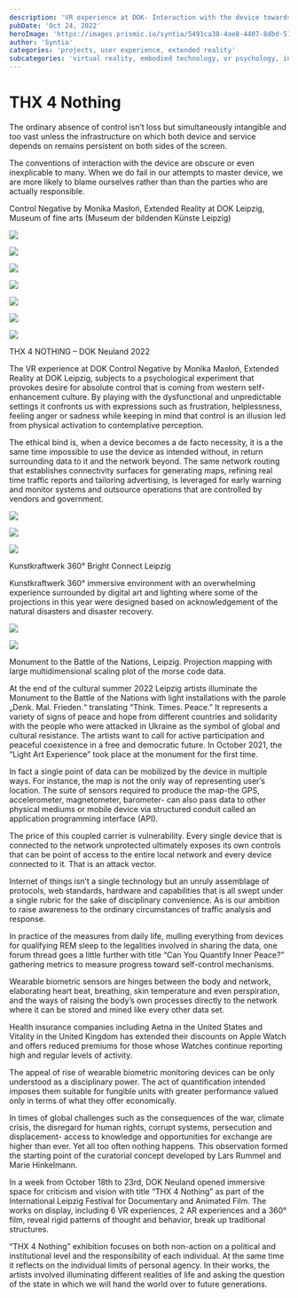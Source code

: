 ```yaml
---
description: 'VR experience at DOK- Interaction with the device towards control mechanisms'
pubDate: 'Oct 24, 2022'
heroImage: 'https://images.prismic.io/syntia/5491ca38-4ae8-4407-8dbd-51699448e18a_img_20221023_174341.jpg?auto=compress,format'
author: 'Syntia'
categories: 'projects, user experience, extended reality'
subcategories: 'virtual reality, embodied technology, vr psychology, interactive design'
---
```


# **THX 4 Nothing**

The ordinary absence of control isn’t loss but simultaneously intangible and too vast unless the infrastructure on which both device and service depends on remains persistent on both sides of the screen. 

The conventions of interaction with the device are obscure or even inexplicable to many. When we do fail in our attempts to master device, we are more likely to blame ourselves rather than than the parties who are actually responsible.

Control Negative by Monika Masłoń, Extended Reality at DOK Leipzig, Museum of fine arts (Museum der bildenden Künste Leipzig)

![](https://images.prismic.io/syntia/3d068cde-f9d1-4ee6-9b33-6c5174c21425_img_20221023_172101.jpg?auto=compress,format)

![](https://images.prismic.io/syntia/abd10d93-9464-4d78-b894-447d7bc5683d_img_20221023_171353.jpg?auto=compress,format)

![](https://images.prismic.io/syntia/28e3c4e6-b9eb-45b0-9263-ee78f02c00aa_img_20221023_171639.jpg?auto=compress,format)

![](https://images.prismic.io/syntia/74fe46b4-9062-41f9-9c4b-b04250a195a7_img_20221023_171644.jpg?auto=compress,format)

![](https://images.prismic.io/syntia/01ff278b-3a7f-41c0-8191-5779e2071d58_img_20221023_171759.jpg?auto=compress,format)

![](https://images.prismic.io/syntia/e7c34a50-4b18-47af-ac02-1aa08db8c62b_img_20221023_171725.jpg?auto=compress,format)

![](https://images.prismic.io/syntia/3defdd81-d8a3-4bb0-973e-9fc805a30554_img_20221023_172449.jpg?auto=compress,format)

THX 4 NOTHING – DOK Neuland 2022

The VR experience at DOK Control Negative by Monika Masłoń, Extended Reality at DOK Leipzig, subjects to a psychological experiment that provokes desire for absolute control that is coming from western self-enhancement culture. By playing with the dysfunctional and unpredictable settings it confronts us with expressions such as frustration, helplessness, feeling anger or sadness while keeping in mind that control is an illusion led from physical activation to contemplative perception.

The ethical bind is, when a device becomes a de facto necessity, it is a the same time impossible to use the device as intended without, in return surrounding data to it and the network beyond. The same network routing that establishes connectivity surfaces for generating maps, refining real time traffic reports and tailoring advertising, is leveraged for early warning and monitor systems and outsource operations that are controlled by vendors and government.

![](https://images.prismic.io/syntia/bb080510-3316-4911-8590-6fb68668d375_img_20221023_005404.jpg?auto=compress,format)

![](https://images.prismic.io/syntia/912be486-df5b-4ffe-8055-f692a455379b_img_20221022_234250.jpg?auto=compress,format)

![](https://images.prismic.io/syntia/a963a7fb-cee0-4989-b0fc-964e89313a3e_img_20221022_234340.jpg?auto=compress,format)

Kunstkraftwerk 360° Bright Connect Leipzig

Kunstkraftwerk 360° immersive environment with an overwhelming experience surrounded by digital art and lighting where some of the projections in this year were designed based on acknowledgement of the natural disasters and disaster recovery.

![](https://images.prismic.io/syntia/af7d9d41-3fb7-4a23-a9d4-c349df294710_img_20221022_210005.jpg?auto=compress,format)

![](https://images.prismic.io/syntia/46332953-b736-4108-82d4-4725d4ad5018_img_20221022_214414.jpg?auto=compress,format)

Monument to the Battle of the Nations, Leipzig. Projection mapping with large multidimensional scaling plot of the morse code data.

At the end of the cultural summer 2022 Leipzig artists illuminate the Monument to the Battle of the Nations with light installations with the parole „Denk. Mal. Frieden.“ translating “Think. Times. Peace.” It represents a variety of signs of peace and hope from different countries and solidarity with the people who were attacked in Ukraine as the symbol of global and cultural resistance. The artists want to call for active participation and peaceful coexistence in a free and democratic future. In October 2021, the “Light Art Experience” took place at the monument for the first time.

In fact a single point of data can be mobilized by the device in multiple ways. For instance, the map is not the only way of representing user’s location. The suite of sensors required to produce the map-the GPS, accelerometer, magnetometer, barometer- can also pass data to other physical mediums or mobile device via structured conduit called an application programming interface (API).

The price of this coupled carrier is vulnerability. Every single device that is connected to the network unprotected ultimately exposes its own controls that can be point of access to the entire local network and every device connected to it. That is an attack vector.

Internet of things isn’t a single technology but an unruly assemblage of protocols, web standards, hardware and capabilities that is all swept under a single rubric for the sake of disciplinary convenience. As is our ambition to raise awareness to the ordinary circumstances of traffic analysis and response. 

In practice of the measures from daily life, mulling everything from devices for qualifying REM sleep to the legalities involved in sharing the data, one forum thread goes a little further with title “Can You Quantify Inner Peace?” gathering metrics to measure progress toward self-control mechanisms. 

Wearable biometric sensors are hinges between the body and network, elaborating heart beat, breathing, skin temperature and even perspiration, and the ways of raising the body’s own processes directly to the network where it can be stored and mined like every other data set. 

Health insurance companies including Aetna in the United States and Vitality in the United Kingdom has extended their discounts on Apple Watch and offers reduced premiums for those whose Watches continue reporting high and regular levels of activity. 

The appeal of rise of wearable biometric monitoring devices can be only understood as a disciplinary power. The act of quantification intended imposes them suitable for fungible units with greater performance valued only in terms of what they offer economically.

In times of global challenges such as the consequences of the war, climate crisis, the disregard for human rights, corrupt systems, persecution and displacement- access to knowledge and opportunities for exchange are higher than ever. Yet all too often nothing happens. This observation formed the starting point of the curatorial concept developed by Lars Rummel and Marie Hinkelmann. 

In a week from October 18th to 23rd, DOK Neuland opened immersive space for criticism and vision with title “THX 4 Nothing” as part of the International Leipzig Festival for Documentary and Animated Film. The works on display, including 6 VR experiences, 2 AR experiences and a 360° film, reveal rigid patterns of thought and behavior, break up traditional structures.

“THX 4 Nothing” exhibition focuses on both non-action on a political and institutional level and the responsibility of each individual. At the same time it reflects on the individual limits of personal agency. In their works, the artists involved illuminating different realities of life and asking the question of the state in which we will hand the world over to future generations.